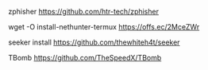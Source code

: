 zphisher
https://github.com/htr-tech/zphisher



wget -O install-nethunter-termux https://offs.ec/2MceZWr

   seeker install
   https://github.com/thewhiteh4t/seeker

TBomb
https://github.com/TheSpeedX/TBomb
